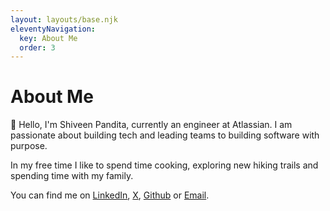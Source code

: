 ```yaml
---
layout: layouts/base.njk
eleventyNavigation:
  key: About Me
  order: 3
---
```

# About Me

👋 Hello, I'm Shiveen Pandita, currently an engineer at Atlassian. I am passionate about building
tech and leading teams to building software with purpose.

In my free time I like to spend time cooking, exploring new hiking trails and spending time with my family.

You can find me on [LinkedIn](https://www.linkedin.com/in/shiveenp/), [X](https://x.com/shiveen_p), [Github](https://github.com/shiveenp) or [Email](mailto:blog@shiveenp.com).
